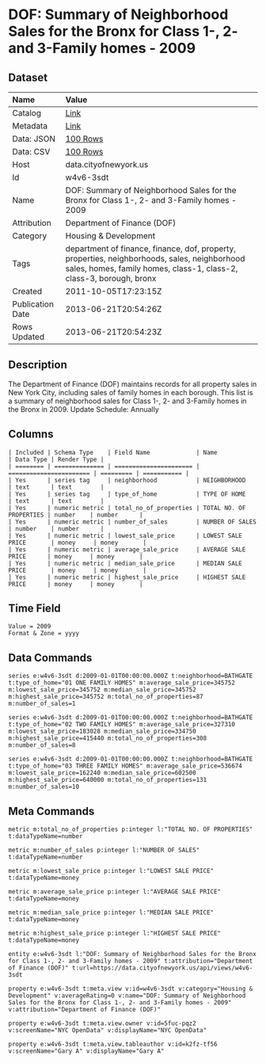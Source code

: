 # DOF: Summary of Neighborhood Sales for the Bronx for Class 1-, 2- and 3-Family homes - 2009

## Dataset

| Name | Value |
| :--- | :---- |
| Catalog | [Link](https://catalog.data.gov/dataset/dof-summary-of-neighborhood-sales-for-the-bronx-for-class-1-2-and-3-family-homes-2009-11c00) |
| Metadata | [Link](https://data.cityofnewyork.us/api/views/w4v6-3sdt) |
| Data: JSON | [100 Rows](https://data.cityofnewyork.us/api/views/w4v6-3sdt/rows.json?max_rows=100) |
| Data: CSV | [100 Rows](https://data.cityofnewyork.us/api/views/w4v6-3sdt/rows.csv?max_rows=100) |
| Host | data.cityofnewyork.us |
| Id | w4v6-3sdt |
| Name | DOF: Summary of Neighborhood Sales for the Bronx for Class 1-, 2- and 3-Family homes - 2009 |
| Attribution | Department of Finance (DOF) |
| Category | Housing & Development |
| Tags | department of finance, finance, dof, property, properties, neighborhoods, sales, neighborhood sales, homes, family homes, class-1, class-2, class-3, borough, bronx |
| Created | 2011-10-05T17:23:15Z |
| Publication Date | 2013-06-21T20:54:26Z |
| Rows Updated | 2013-06-21T20:54:23Z |

## Description

The Department of Finance (DOF) maintains records for all property sales in New York City, including sales of family homes in each borough. This list is a summary of neighborhood sales for Class 1-, 2- and 3-Family homes in the Bronx in 2009.
Update Schedule: Annually

## Columns

```ls
| Included | Schema Type    | Field Name             | Name                    | Data Type | Render Type |
| ======== | ============== | ====================== | ======================= | ========= | =========== |
| Yes      | series tag     | neighborhood           | NEIGHBORHOOD            | text      | text        |
| Yes      | series tag     | type_of_home           | TYPE OF HOME            | text      | text        |
| Yes      | numeric metric | total_no_of_properties | TOTAL NO. OF PROPERTIES | number    | number      |
| Yes      | numeric metric | number_of_sales        | NUMBER OF SALES         | number    | number      |
| Yes      | numeric metric | lowest_sale_price      | LOWEST SALE PRICE       | money     | money       |
| Yes      | numeric metric | average_sale_price     | AVERAGE SALE PRICE      | money     | money       |
| Yes      | numeric metric | median_sale_price      | MEDIAN SALE PRICE       | money     | money       |
| Yes      | numeric metric | highest_sale_price     | HIGHEST SALE PRICE      | money     | money       |
```

## Time Field

```ls
Value = 2009
Format & Zone = yyyy
```

## Data Commands

```ls
series e:w4v6-3sdt d:2009-01-01T00:00:00.000Z t:neighborhood=BATHGATE t:type_of_home="01 ONE FAMILY HOMES" m:average_sale_price=345752 m:lowest_sale_price=345752 m:median_sale_price=345752 m:highest_sale_price=345752 m:total_no_of_properties=87 m:number_of_sales=1

series e:w4v6-3sdt d:2009-01-01T00:00:00.000Z t:neighborhood=BATHGATE t:type_of_home="02 TWO FAMILY HOMES" m:average_sale_price=327310 m:lowest_sale_price=183028 m:median_sale_price=334750 m:highest_sale_price=415440 m:total_no_of_properties=308 m:number_of_sales=8

series e:w4v6-3sdt d:2009-01-01T00:00:00.000Z t:neighborhood=BATHGATE t:type_of_home="03 THREE FAMILY HOMES" m:average_sale_price=536674 m:lowest_sale_price=162240 m:median_sale_price=602500 m:highest_sale_price=640000 m:total_no_of_properties=131 m:number_of_sales=10
```

## Meta Commands

```ls
metric m:total_no_of_properties p:integer l:"TOTAL NO. OF PROPERTIES" t:dataTypeName=number

metric m:number_of_sales p:integer l:"NUMBER OF SALES" t:dataTypeName=number

metric m:lowest_sale_price p:integer l:"LOWEST SALE PRICE" t:dataTypeName=money

metric m:average_sale_price p:integer l:"AVERAGE SALE PRICE" t:dataTypeName=money

metric m:median_sale_price p:integer l:"MEDIAN SALE PRICE" t:dataTypeName=money

metric m:highest_sale_price p:integer l:"HIGHEST SALE PRICE" t:dataTypeName=money

entity e:w4v6-3sdt l:"DOF: Summary of Neighborhood Sales for the Bronx for Class 1-, 2- and 3-Family homes - 2009" t:attribution="Department of Finance (DOF)" t:url=https://data.cityofnewyork.us/api/views/w4v6-3sdt

property e:w4v6-3sdt t:meta.view v:id=w4v6-3sdt v:category="Housing & Development" v:averageRating=0 v:name="DOF: Summary of Neighborhood Sales for the Bronx for Class 1-, 2- and 3-Family homes - 2009" v:attribution="Department of Finance (DOF)"

property e:w4v6-3sdt t:meta.view.owner v:id=5fuc-pqz2 v:screenName="NYC OpenData" v:displayName="NYC OpenData"

property e:w4v6-3sdt t:meta.view.tableauthor v:id=k2fz-tf56 v:screenName="Gary A" v:displayName="Gary A"
```